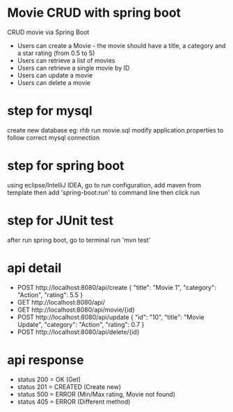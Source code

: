 # Movie CRUD with spring boot
CRUD movie via Spring Boot
- Users can create a Movie - the movie should have a title, a category and a star rating (from 0.5 to 5) 
- Users can retrieve a list of movies
- Users can retrieve a single movie by ID
- Users can update a movie
- Users can delete a movie 

# step for mysql
create new database eg: rhb
run movie.sql
modify application.properties to follow correct mysql connection

# step for spring boot
using eclipse/IntelliJ IDEA, go to run configuration, add maven from template then add 'spring-boot:run' to command line then click run

# step for JUnit test
after run spring boot, go to terminal run 'mvn test'

# api detail
- POST http://localhost:8080/api/create
{
    "title": "Movie 1",
    "category": "Action",
    "rating": 5.5
}
- GET http://localhost:8080/api/
- GET http://localhost:8080/api/movie/{id}
- POST http://localhost:8080/api/update
{
    "id": "10",
    "title": "Movie Update",
    "category": "Action",
    "rating": 0.7
}
- POST http://localhost:8080/api/delete/{id}

# api response
- status 200 = OK (Get)
- status 201 = CREATED (Create new)
- status 500 = ERROR (Min/Max rating, Movie not found)
- status 405 = ERROR (Different method)
